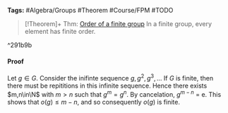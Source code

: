 ---
---

**Tags:** #Algebra/Groups #Theorem #Course/FPM #TODO

 > 
 > \[!Theorem\]+ Thm: [Order of a finite group](Order%20of%20a%20finite%20group.md)
 > In a finite group, every element has finite order.

^291b9b

#### Proof

Let $g\in G$. Consider the inifinte sequence $g,g^2,g^3,\dots$ If $G$ is finite, then there must be repititions in this infinite sequence. Hence there exists $m,n\in\N$ with $m>n$ such that $g^m=g^n$. By cancelation, $g^{m-n}$ = e. This shows that $o(g)\le m-n$, and so consequently $o(g)$ is finite.

